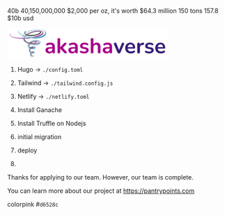 40b 
40,150,000,000
$2,000 per oz, it's worth $64.3 million
150 tons 157.8 
$10b usd


![Akashaverse](/static/img/logo.png)


1. Hugo -> `./config.toml`
2. Tailwind -> `./tailwind.config.js`
3. Netlify -> `./netlify.toml`


1. Install Ganache
2. Install Truffle on Nodejs
3. initial migration
4. deploy
5. 


Thanks for applying to our team. However, our team is complete. 

You can learn more about our project at https://pantrypoints.com 

colorpink
#`d6528c`